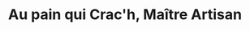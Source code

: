 ---
title: "Au pain qui Crac'h, Maître Artisan"
url: /crach/au-pain-qui-crach-maitre-artisan/
shop: boulangerie
---